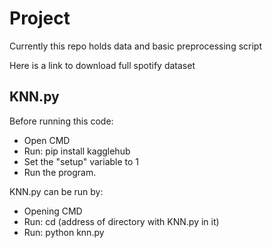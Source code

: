 # Project

Currently this repo holds data and basic preprocessing script

Here is a link to download full spotify dataset

## KNN.py

Before running this code:
- Open CMD
- Run: pip install kagglehub
- Set the "setup" variable to 1
- Run the program.

KNN.py can be run by:
- Opening CMD
- Run: cd (address of directory with KNN.py in it)
- Run: python knn.py